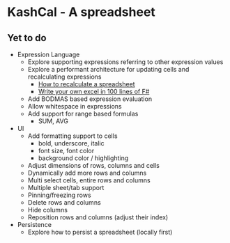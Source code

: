 # KashCal - A spreadsheet

## Yet to do

- Expression Language
  - Explore supporting expressions referring to other expression values
  - Explore a performant architecture for updating cells and recalculating expressions
    - [How to recalculate a spreadsheet](https://lord.io/blog/2020/spreadsheets/)
    - [Write your own excel in 100 lines of F#](http://tomasp.net/blog/2018/write-your-own-excel/)
  - Add BODMAS based expression evaluation
  - Allow whitespace in expressions
  - Add support for range based formulas
    - SUM, AVG
- UI
  - Add formatting support to cells 
    - bold, underscore, italic
    - font size, font color
    - background color / highlighting
  - Adjust dimensions of rows, columns and cells
  - Dynamically add more rows and columns
  - Multi select cells, entire rows and columns
  - Multiple sheet/tab support
  - Pinning/freezing rows
  - Delete rows and columns
  - Hide columns
  - Reposition rows and columns (adjust their index)
- Persistence
  - Explore how to persist a spreadsheet (locally first)
